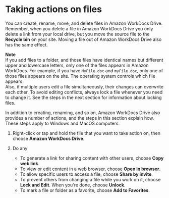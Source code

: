 # Taking actions on files<a name="file-actions"></a>

You can create, rename, move, and delete files in Amazon WorkDocs Drive\. Remember, when you delete a file in Amazon WorkDocs Drive you only delete a link from your local drive, but you move the source file to the **Recycle bin** on your site\. Moving a file out of Amazon WorkDocs Drive also has the same effect\.

**Note**  
If you add files to a folder, and those files have identical names but different upper and lowercase letters, only one of the files appears in Amazon WorkDocs\. For example, if you have `MyFile.doc` and `myFile.doc`, only one of those files appears on the site\. The operating system controls which file appears\.  
Also, if multiple users edit a file simultaneously, their changes can overwrite each other\. To avoid editing conflicts, always lock a file whenever you need to change it\. See the steps in the next section for information about locking files\.

In addition to creating, renaming, and so on, Amazon WorkDocs Drive also provides a number of actions, and the steps in this section explain how\. These steps apply to Windows and MacOS computers\.

1. Right\-click or tap and hold the file that you want to take action on, then choose **Amazon WorkDocs Drive**\.

1. Do any 
   + To generate a link for sharing content with other users, choose **Copy web link**\. 
   + To view or edit content in a web browser, choose **Open in browser**\.
   + To allow specific users to access a file, choose **Share by invite**\.
   + To prevent others from changing a file while you work on it, choose **Lock and Edit**\. When you're done, choose **Unlock**\.
   + To mark a file or folder as a favorite, choose **Add to Favorites**\.
